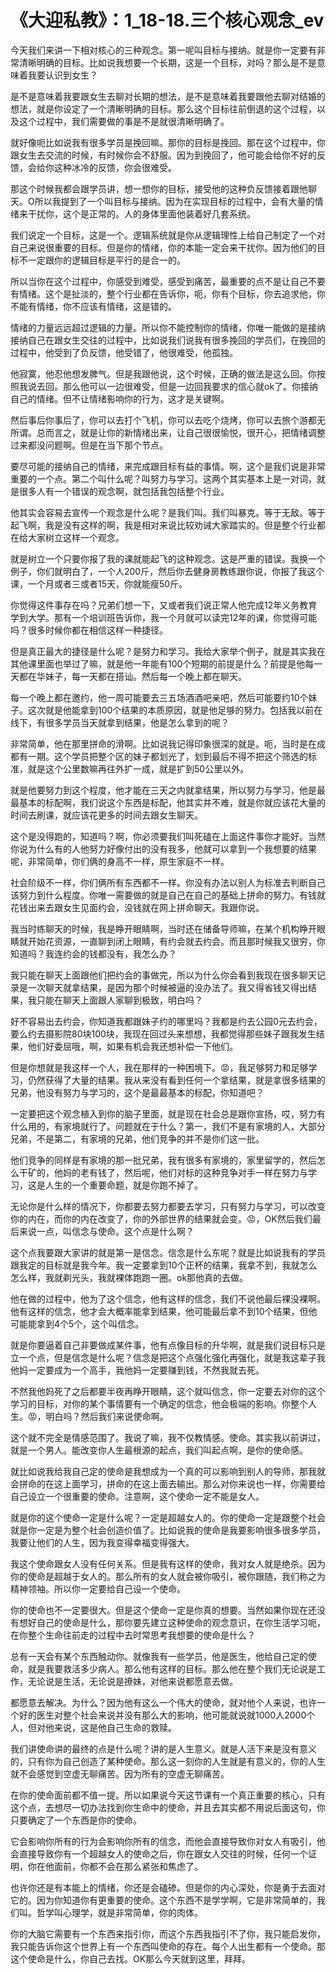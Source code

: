 # 《大迎私教》：1_18-18.三个核心观念_ev

今天我们来讲一下相对核心的三种观念。第一呢叫目标与接纳。就是你一定要有非常清晰明确的目标。比如说我想要一个长期，这是一个目标，对吗？那么是不是意味着我要认识到女生？

是不是意味着我要跟女生去聊对长期的想法，是不是意味着我要跟他去聊对结婚的想法，就是你设定了一个清晰明确的目标。那么这个目标往前倒退的这个过程，以及这个过程中，我们需要做的事是不是就很清晰明确了。

就好像呃比如说我有很多学员是挽回嘛。那你的目标是挽回。那在这个过程中，你跟女生去交流的时候，有时候你会不舒服。因为到挽回了，他可能会给你不好的反馈，会给你这种冰冷的反馈，你会很难受。

那这个时候我都会跟学员讲，想一想你的目标，接受他的这种负反馈接着跟他聊天。O所以我提到了一个叫目标与接纳。因为在实现目标的过程中，会有大量的情绪来干扰你，这个是正常的。人的身体里面他装着好几套系统。

我们说定一个目标，这是一个。逻辑系统就是你从逻辑理性上给自己制定了一个对自己来说很重要的目标。但是你的情绪，你的本能一定会来干扰你。因为他们的目标不一定跟你的逻辑目标是平行的是合一的。

所以当你在这个过程中，你感受到难受，感受到痛苦，最重要的点不是让自己不要有情绪。这个是扯淡的，整个行业都在告诉你，呃，你有个目标，你去追求他，你不能有情绪，你不应该有情绪，这是错的。

情绪的力量远远超过逻辑的力量。所以你不能控制你的情绪，你唯一能做的是接纳接纳自己在跟女生交往的过程中，比如说我们说我有很多挽回的学员们，在挽回的过程中，他受到了负反馈，他受错了，他很难受，他孤独。

他寂寞，他忍他想发脾气。但是我跟他说，这个时候，正确的做法是这么回。你按照我说去回。那么他可以一边很难受，但是一边回我要求的信心就ok了。你接纳自己的情绪。但不让情绪影响你的行为，这才是关键啊。

然后事后你事后了，你可以去打个飞机，你可以去吃个烧烤，你可以去旅个游都无所谓。总而言之，就是让你的新情绪出来，让自己很很愉悦，很开心，把情绪调整过来都没问题啊。但是在当下那个节点。

要尽可能的接纳自己的情绪，来完成跟目标有益的事情。啊，这个是我们说是非常重要的一个点。第二个叫什么呢？叫努力与学习。这两个其实基本上是一对词，就是很多人有一个错误的观念啊，就包括我包括整个行业。

他其实会容易去宣传一个观念是什么呢？是我们叫。我们叫暴克。等于无敌。等于起飞啊，我是没有这样的啊，我是相对来说比较劝诫大家踏实的。但是整个行业都在给大家树立这样一个观念。

就是树立一个只要你报了我的课就能起飞的这种观念。这是严重的错误。我换一个例子，你们就明白了，一个人200斤，然后你去健身房教练跟你说，你报了我这个课，一个月或者三或者15天，你就能瘦50斤。

你觉得这件事存在吗？兄弟们想一下，又或者我们说正常人他完成12年义务教育学到大学。那有一个培训班告诉你，我一个月就可以读完12年的课，你觉得可能吗？很多时候你都在相信这样一种捷径。

但是真正最大的捷径是什么呢？是努力和学习。我给大家举个例子，就是其实我在其他课里面也举过了嘛，就是他一年能有100个短期的前提是什么？前提是他每一天都在华妹子，每一天都在搭讪。然后每一个晚上都在聊天。

每一个晚上都在邀约，他一周可能要去三五场酒酒吧亲吧，然后可能要约10个妹子。这次就是他能拿到100个结果的本质原因，就是他足够的努力。包括我以前在线下，有很多学员当天就拿到结果，他是怎么拿到的呢？

非常简单，他在那里拼命的滑啊。比如说我记得印象很深的就是。呃，当时是在成都有一期。这个学员把整个区的妹子都划光了，划到最后不得不把这个筛选的标准，就是这个公里数嘛再往外扩一成，就是扩到50公里以外。

就是他要努力到这个程度，他才能在三天之内就拿结果，所以努力与学习，他是最最基本的标配啊，我们说这个东西是标配，他其实并不难，就是你就应该花大量的时间去刷课，就应该花更多的时间去跟女生聊天。

这个是没得跑的，知道吗？啊，你必须要我们叫死磕在上面这件事你才能好。当然你说为什么有的人他努力好像付出的没有我多，他就可以拿到一个我想要的结果呢，非常简单，你们俩的身高不一样，原生家庭不一样。

社会阶级不一样，你们俩所有东西都不一样。你没有办法以别人为标准去判断自己该努力到什么程度。你唯一需要做的就是自己在自己的基础上拼命的努力。有钱就花钱出来去跟女生见面约会，没钱就在网上拼命聊天。我跟你说。

我当时练聊天的时候，我是睁开眼睛啊，当时还在储备导师嘛，在某个机构睁开眼睛就开始花资源，一直聊到闭上眼睛，有约会就去约会。而且那时候我又很穷，你知道吗？我连约会的钱都没有，我怎么办？

我只能在聊天上面跟他们把约会的事做完，所以为什么你会看到我现在很多聊天记录是一次聊天就拿结果，是因为那个时候被逼的没办法了。我又得省钱又得出结果，我只能在聊天上面跟人家聊到极致，明白吗？

好不容易出去约会，你知道我都跟妹子约的哪里吗？我都是约去公园0元去约会，要么约去摄影院80块100块，我现在回过头来想想，我都觉得那些妹子跟我发生结果，他们好委屈哦，啊，如果有机会我还想补偿一下他们。

但是你想就是我这样一个人，我在那样的一种困境下。😡，我足够努力和足够学习，仍然获得了大量的结果。我从来没有看到任何一个拿结果，就是拿很多结果的兄弟，他没有努力与学习的，这个是最最基本的标配，你知道吧？

一定要把这个观念植入到你的脑子里面，就是现在社会总是跟你宣扬，哎，努力有什么用的，有家境就行了。问题就在于什么？第一，我们不是有家境的人，大部分兄弟，不是第二，有家境的兄弟，他们竞争的并不是你们这一批。

他们竞争的同样是有家境的那一批兄弟，我有很多有家境的，家里留学的，然后怎么干矿的，他妈的老有钱了，然后呢，他们对标的这种竞争对手一样在努力与学习，这是人生的一个重要命题，就是你跑不掉了。

无论你是什么样的情况下，你都要去努力都要去学习，只有努力与学习，可以改变你的内在，而你的内在改变了，你的外部世界的结果就会变。😡，OK然后我们最后来说一点，叫信念与使命。这个点是什么啊？

这个点我要跟大家讲的就是第一是信念。信念是什么东呢？就是比如说我有的学员跟我定的目标就是我今年。我一定要拿到10个正杯的结果，我拿不到，我就怎么怎么样，我就剃光头，我就裸体跑跑一圈。ok那他真的去做。

他在做的过程中，他为了这个信念，他有这样的信念，我们不说他最后裸没裸啊。他有这样的信念，他才会大概率能拿到结果，他可能最后拿不到10个结果，但他可能能拿到4个5个，这个叫信念。

就是你要逼着自己非要做成某件事，他有点像目标的升华啊，就是我们说目标只是立一个点，但是信念是什么呢？信念是把这个点强化强化再强化，就是我这辈子我他妈一定要成为一个高手，我他妈一定要赚到钱，不然我就去死。

不然我他妈死了之后都要半夜再睁开眼睛，这个就叫信念，你一定要去对你的这个学习的目标，对你的某个事情要有一个确定的信念，他会极端的影响。你整个人生。😡，明白吗？然后我们来说使命啊。

这个就不完全是情感范围了。我说了嘛，我不仅教情感。使命。其实我以前讲过，就是一个男人。能改变你人生最根源的起点，我们叫起点啊，是你的使命感。

就比如说我给我自己定的使命是我想成为一个真的可以影响到别人的导师，那我就会拼命的在这上面学习，拼命的在这上面去输出。那么对你来说也一样，你需要给自己设立一个很重要的使命。注意啊，这个使命一定不能是女人。

就是你的这个使命一定是什么呢？一定是超越女人的。你的使命一定是跟整个社会就是你一定是为整个社会创造价值了。比如说我的使命是我要影响很多很多学员，我要让他们的人生，因为我变得幸福变得强大。

我这个使命跟女人没有任何关系。但是我有这样的使命，我对女人就是绝杀。因为你的使命是超越于女人的。那么所有的女人就会被你吸引，被你跟随，我们称之为精神领袖。所以你一定要给自己设一个使命。

你的使命也不一定要很大。但是这个使命一定是你真的想要。当然如果你现在还没有想好自己的使命是什么，那你要先建立这种使命的观念意识，在你生活学习呃，在你整个生命往前走的过程中去时常思考我想要的使命是什么？

总有一天会有某个东西触动你。就像我有一些学员，他是医生，他给自己定的使命，就是我要救活多少病人。那么他有这样的目标。那么他在整个我们无论说是工作，无论说是生活，无论说是撩妹，对他来说都愿意去做。

都愿意去解决。为什么？因为他有这么一个伟大的使命，就对他个人来说，也许一个好的医生对整个社会来说并没有那么大的影响，他可能就说就1000人2000个人，但对他来说，这是他自己生命的救赎。

我们讲使命讲的最终的点是什么呢？讲的是人生意义。就是人活下来是没有意义的，只有你为自己创造了某种使命。那么这一刻你的人生就是有意义的，你的人生就不会感觉到空虚无聊痛苦。因为所有的空虚无聊痛苦。

在你的使命面前都不值一提。所以如果说今天这节课有一个真正重要的核心，只有这个点，去想尽一切办法找到你生命中的使命，并且去其实都不用说后面这句，你只要确定了一个东西是你的使命。

它会影响你所有的行为会影响你所有的信念，而他会直接导致你对女人有吸引，他会直接导致你有一个超越女人的使命之后，你在跟女人交往的时候，任何一个证明，你在他面前，你都不会在那么紧张和焦虑了。

也许你还是有本能上的情绪，你还是会磕碜。但是你的内心深处，你是勇于去面对它的。因为你知道你有更重要的使命。这个东西不是学学啊，它是非常简单的，我们叫。哲学叫心理学，就是非常简单，你的肉体。

你的大脑它需要有一个东西来指引你，而这个东西我指引不了你，我只能启发你，我只能告诉你这个世界上有一个东西叫使命的存在。每个人出生都有一个使命。那这个使命是什么，你自己去找。OK那么今天就到这里，拜拜。

